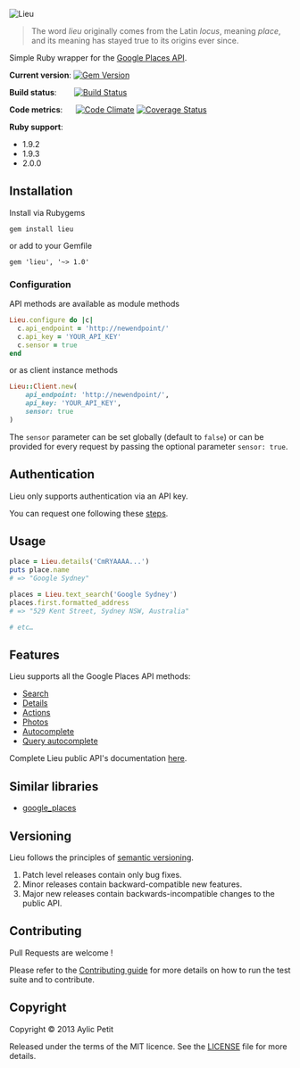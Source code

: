 ![Lieu](https://raw.github.com/sush/lieu/master/lieu.png)

> The word *lieu* originally comes from the Latin *locus*, meaning *place*, and its meaning has stayed true to its origins ever since.

Simple Ruby wrapper for the [Google Places API](https://developers.google.com/places/documentation).

**Current version**: [![Gem Version](https://badge.fury.io/rb/lieu.png)](http://badge.fury.io/rb/lieu)

**Build status**: &nbsp;&nbsp;&nbsp;&nbsp;&nbsp;&nbsp;&nbsp;[![Build Status](https://secure.travis-ci.org/Sush/lieu.png?branch=master)](http://travis-ci.org/Sush/lieu)

**Code metrics**:
&nbsp;&nbsp;&nbsp;&nbsp;&nbsp;[![Code Climate](https://codeclimate.com/github/Sush/lieu.png)](https://codeclimate.com/github/Sush/lieu)
[![Coverage Status](https://coveralls.io/repos/Sush/lieu/badge.png?branch=master)](https://coveralls.io/r/Sush/lieu?branch=master)

**Ruby support**:

- 1.9.2
- 1.9.3
- 2.0.0

## Installation

Install via Rubygems

    gem install lieu

or add to your Gemfile

    gem 'lieu', '~> 1.0'

### Configuration

API methods are available as module methods

```ruby
Lieu.configure do |c|
  c.api_endpoint = 'http://newendpoint/'
  c.api_key = 'YOUR_API_KEY'
  c.sensor = true
end
```

or as client instance methods

```ruby
Lieu::Client.new(
	api_endpoint: 'http://newendpoint/',
	api_key: 'YOUR_API_KEY',
	sensor: true
)
```

The `sensor` parameter can be set globally (default to `false`) or can be provided for every request by passing the optional parameter `sensor: true`.

## Authentication

Lieu only supports authentication via an API key.

You can request one following these [steps](https://developers.google.com/places/documentation/#Authentication).

## Usage


```ruby
place = Lieu.details('CmRYAAAA...')
puts place.name
# => "Google Sydney"

places = Lieu.text_search('Google Sydney')
places.first.formatted_address
# => "529 Kent Street, Sydney NSW, Australia"

# etc…
```

## Features

Lieu supports all the Google Places API methods:

- [Search](http://rubydoc.info/gems/lieu/Lieu/Client/Search)
- [Details](http://rubydoc.info/gems/lieu/Lieu/Client/Details)
- [Actions](http://rubydoc.info/gems/lieu/Lieu/Client/Actions)
- [Photos](http://rubydoc.info/gems/lieu/Lieu/Client/Photos)
- [Autocomplete](http://rubydoc.info/gems/lieu/Lieu/Client/Autocomplete)
- [Query autocomplete](http://rubydoc.info/gems/lieu/Lieu/Client/QueryAutocomplete)

Complete Lieu public API's documentation [here](http://rubydoc.info/gems/lieu/frames).


## Similar libraries

- [google_places](https://github.com/marceldegraaf/google_places)

## Versioning
Lieu follows the principles of [semantic versioning](http://semver.org).

1. Patch level releases contain only bug fixes.
2. Minor releases contain backward-compatible new features.
3. Major new releases contain backwards-incompatible changes to the public API.

## Contributing

Pull Requests are welcome !

Please refer to the [Contributing guide](https://github.com/sush/lieu/master/CONTRIBUTING.md) for more details on how to run the test suite and to contribute.


## Copyright

Copyright © 2013 Aylic Petit

Released under the terms of the MIT licence. See the [LICENSE](https://github.com/sush/lieu/master/LICENSE) file for more details.
